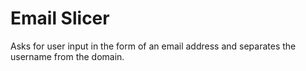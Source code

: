 # Email Slicer

Asks for user input in the form of an email address and separates the username from the domain.